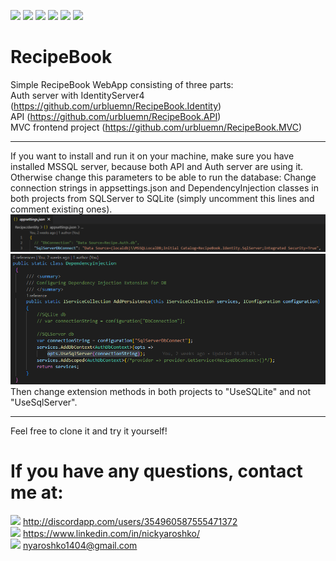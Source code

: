 ![](https://badgen.net/badge/.Net/6.0/purple)
![](https://badgen.net/badge/EntityFramework/6.0.14/purple)
![](https://badgen.net/badge/MediatR/11.1.0/green)
![](https://badgen.net/badge/FluentValidation/11.5.1/green)
![](https://badgen.net/badge/IdentityServer4/4.1.2/green)
![](https://badgen.net/badge/AutoMapper/12.0.1/green)  

# RecipeBook
 
Simple RecipeBook WebApp consisting of three parts:  
Auth server with IdentityServer4 (https://github.com/urbluemn/RecipeBook.Identity)  
API (https://github.com/urbluemn/RecipeBook.API)  
MVC frontend project (https://github.com/urbluemn/RecipeBook.MVC)

---
If you want to install and run it on your machine, make sure you have installed MSSQL server, because both API and Auth server are using it.  
Otherwise change this parameters to be able to run the database:
Change connection strings in appsettings.json and DependencyInjection classes in both projects from SQLServer to SQLite (simply uncomment this lines and comment existing ones).  
![appsettings](https://github.com/urbluemn/RecipeBook/blob/main/docs/appsetings.png)  
![DependencyInjection](https://github.com/urbluemn/RecipeBook/blob/main/docs/DependencyInjection.png)  
Then change extension methods in both projects to "UseSQLite" and not "UseSqlServer".

---
Feel free to clone it and try it yourself!

# If you have any questions, contact me at:
![](https://badgen.net/badge/Discord/gregory/purple?icon=discord) http://discordapp.com/users/354960587555471372  
![](https://badgen.net/badge/LinkedIn/nickyaroshko/blue) https://www.linkedin.com/in/nickyaroshko/  
![](https://badgen.net/badge/Gmail/nickyaroshko/red) nyaroshko1404@gmail.com
